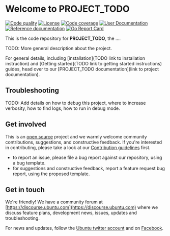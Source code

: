 # Welcome to PROJECT_TODO

[actions-image]: https://github.com/canonical/PROJECT_TODO/actions/workflows/test.yaml/badge.svg?branch=main
[actions-url]: https://github.com/canonical/PROJECT_TODO/actions?query=branch%3Amain+event%3Apush

[license-image]: https://img.shields.io/badge/License-GPL3.0-blue.svg

[codecov-image]: https://codecov.io/gh/canonical/PROJECT_TODO/branch/master/graph/badge.svg
[codecov-url]: https://codecov.io/gh/canonical/PROJECT_TODO

[user-documentation-image]: https://discouse.ubuntu.com/TODO
[user-documentation-url]: https://discouse.ubuntu.com/TODO

[reference-documentation-image]: https://discouse.ubuntu.com/TODO
[reference-documentation-url]: https://discouse.ubuntu.com/TODO

[goreport-image]: https://goreportcard.com/badge/github.com/canonical/PROJECT_TODO
[goreport-url]: https://goreportcard.com/report/github.com/canonical/PROJECT_TODO

[![Code quality][actions-image]][actions-url]
[![License][license-image]](LICENSE)
[![Code coverage][codecov-image]][codecov-url]
[![User Documentation][user-documentation-image]][user-documentation-url]
[![Reference documentation][reference-documentation-image]][reference-documentation-url]
[![Go Report Card][goreport-image]][goreport-url]

This is the code repository for **PROJECT_TODO**, the ….

TODO: More general description about the project.

For general details, including [installation](TODO link to installation instruction) and [Getting started](TODO link to getting started instructions) guides, head over to our [PROJECT_TODO documentation](link to project documentation).

## Troubleshooting

TODO: Add details on how to debug this project, where to increase verbosity, how to find logs, how to run in debug mode.

## Get involved

This is an [open source](LICENSE) project and we warmly welcome community contributions, suggestions, and constructive feedback. If you're interested in contributing, please take a look at our [Contribution guidelines](CONTRIBUTING.md) first.

- to report an issue, please file a bug report against our repository, using a bug template.
- for suggestions and constructive feedback, report a feature request bug report, using the proposed template.

## Get in touch

We're friendly! We have a community forum at [https://discourse.ubuntu.com](https://discourse.ubuntu.com) where we discuss feature plans, development news, issues, updates and troubleshooting.

For news and updates, follow the [Ubuntu twitter account](https://twitter.com/ubuntu) and on [Facebook](https://www.facebook.com/ubuntu).
